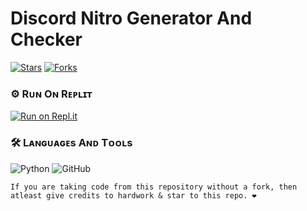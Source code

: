 # Discord Nitro Generator And Checker
  [![Stars](https://img.shields.io/github/stars/Harpia-Vieillot/Tic-Tac-Toe?style=flat-square&color=blue)](https://github.com/Harpia-Vieillot/Tic-Tac-Toe/stargazers)
  [![Forks](https://img.shields.io/github/forks/Harpia-Vieillot/Tic-Tac-Toe?style=flat-square&color=blue)](https://github.com/Harpia-Vieillot/Tic-Tac-Toe/fork)

### ⚙️ Rᴜɴ Oɴ Rᴇᴘʟɪᴛ

[![Run on Repl.it](https://repl.it/badge/github/sherlock-project/sherlock)](https://replit.com/@Acinonyx/)

### 🛠️ Lᴀɴɢᴜᴀɢᴇs Aɴᴅ Tᴏᴏʟs

  ![Python](https://img.shields.io/badge/Python-3776AB?style=for-the-badge&logo=python&logoColor=white)
  ![GitHub](https://img.shields.io/badge/GitHub-100000?style=for-the-badge&logo=github&logoColor=white)

```
If you are taking code from this repository without a fork, then atleast give credits to hardwork & star to this repo. ❤️
```
